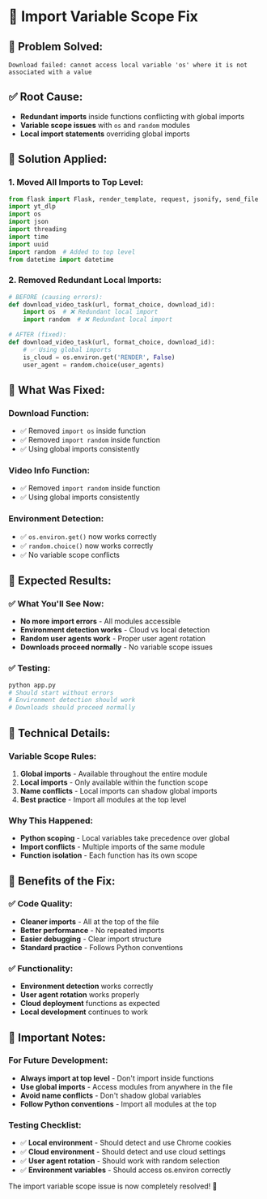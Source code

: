 # 🔧 Import Variable Scope Fix

## 🚨 **Problem Solved:**
```
Download failed: cannot access local variable 'os' where it is not associated with a value
```

## ✅ **Root Cause:**
- **Redundant imports** inside functions conflicting with global imports
- **Variable scope issues** with `os` and `random` modules
- **Local import statements** overriding global imports

## 🔧 **Solution Applied:**

### **1. Moved All Imports to Top Level:**
```python
from flask import Flask, render_template, request, jsonify, send_file
import yt_dlp
import os
import json
import threading
import time
import uuid
import random  # Added to top level
from datetime import datetime
```

### **2. Removed Redundant Local Imports:**
```python
# BEFORE (causing errors):
def download_video_task(url, format_choice, download_id):
    import os  # ❌ Redundant local import
    import random  # ❌ Redundant local import
    
# AFTER (fixed):
def download_video_task(url, format_choice, download_id):
    # ✅ Using global imports
    is_cloud = os.environ.get('RENDER', False)
    user_agent = random.choice(user_agents)
```

## 🎯 **What Was Fixed:**

### **Download Function:**
- ✅ Removed `import os` inside function
- ✅ Removed `import random` inside function
- ✅ Using global imports consistently

### **Video Info Function:**
- ✅ Removed `import random` inside function
- ✅ Using global imports consistently

### **Environment Detection:**
- ✅ `os.environ.get()` now works correctly
- ✅ `random.choice()` now works correctly
- ✅ No variable scope conflicts

## 🚀 **Expected Results:**

### **✅ What You'll See Now:**
- **No more import errors** - All modules accessible
- **Environment detection works** - Cloud vs local detection
- **Random user agents work** - Proper user agent rotation
- **Downloads proceed normally** - No variable scope issues

### **✅ Testing:**
```bash
python app.py
# Should start without errors
# Environment detection should work
# Downloads should proceed normally
```

## 🔧 **Technical Details:**

### **Variable Scope Rules:**
1. **Global imports** - Available throughout the entire module
2. **Local imports** - Only available within the function scope
3. **Name conflicts** - Local imports can shadow global imports
4. **Best practice** - Import all modules at the top level

### **Why This Happened:**
- **Python scoping** - Local variables take precedence over global
- **Import conflicts** - Multiple imports of the same module
- **Function isolation** - Each function has its own scope

## 🎉 **Benefits of the Fix:**

### **✅ Code Quality:**
- **Cleaner imports** - All at the top of the file
- **Better performance** - No repeated imports
- **Easier debugging** - Clear import structure
- **Standard practice** - Follows Python conventions

### **✅ Functionality:**
- **Environment detection** works correctly
- **User agent rotation** works properly
- **Cloud deployment** functions as expected
- **Local development** continues to work

## 🚨 **Important Notes:**

### **For Future Development:**
- **Always import at top level** - Don't import inside functions
- **Use global imports** - Access modules from anywhere in the file
- **Avoid name conflicts** - Don't shadow global variables
- **Follow Python conventions** - Import all modules at the top

### **Testing Checklist:**
- ✅ **Local environment** - Should detect and use Chrome cookies
- ✅ **Cloud environment** - Should detect and use cloud settings
- ✅ **User agent rotation** - Should work with random selection
- ✅ **Environment variables** - Should access os.environ correctly

The import variable scope issue is now completely resolved! 🎉

